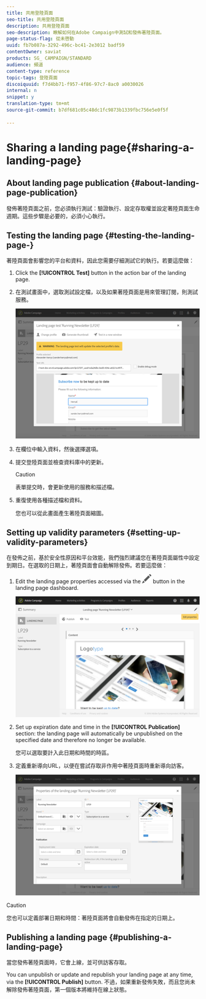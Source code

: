 ```yaml
---
title: 共用登陸頁面
seo-title: 共用登陸頁面
description: 共用登陸頁面
seo-description: 瞭解如何在Adobe Campaign中測試和發佈著陸頁面。
page-status-flag: 從未啓動
uuid: fb7b087a-3292-496c-bc41-2e3012 badf59
contentOwner: saviat
products: SG_ CAMPAIGN/STANDARD
audience: 頻道
content-type: reference
topic-tags: 登陸頁面
discoiquuid: f7d4bb71-f957-4f86-97c7-8ac0 a0030026
internal: n
snippet: y
translation-type: tm+mt
source-git-commit: b7df681c05c48dc1fc9873b1339fbc756e5e0f5f

---
```



# Sharing a landing page{#sharing-a-landing-page}

## About landing page publication {#about-landing-page-publication}

發佈著陸頁面之前，您必須執行測試：驗證執行、設定存取權並設定著陸頁面生命週期。這些步驟是必要的，必須小心執行。

## Testing the landing page {#testing-the-landing-page-}

著陸頁面會影響您的平台和資料，因此您需要仔細測試它的執行。若要這麼做：

1. Click the **[!UICONTROL Test]** button in the action bar of the landing page.
1. 在測試畫面中，選取測試設定檔，以及如果著陸頁面是用來管理訂閱，則測試服務。

   ![](assets/lp_test_2.png)

1. 在欄位中輸入資料，然後選擇選項。
1. 提交登陸頁面並檢查資料庫中的更新。

   >[!CAUTION]
   >
   >表單提交時，會更新使用的服務和描述檔。

1. 重復使用各種描述檔和資料。

   您也可以從此畫面產生著陸頁面縮圖。

## Setting up validity parameters {#setting-up-validity-parameters}

在發佈之前，基於安全性原因和平台效能，我們強烈建議您在著陸頁面屬性中設定到期日。在選取的日期上，著陸頁面會自動解除發佈。若要這麼做：

1. Edit the landing page properties accessed via the ![](assets/edit_darkgrey-24px.png) button in the landing page dashboard.

   ![](assets/lp_edit_properties_button.png)

1. Set up expiration date and time in the **[!UICONTROL Publication]** section: the landing page will automatically be unpublished on the specified date and therefore no longer be available.

   您可以選取要計入此日期和時間的時區。

1. 定義重新導向URL，以便在嘗試存取非作用中著陸頁面時重新導向訪客。

   ![](assets/lp_settings_general.png)

>[!CAUTION]
>
>您也可以定義部署日期和時間：著陸頁面將會自動發佈在指定的日期上。

## Publishing a landing page {#publishing-a-landing-page}

當您發佈著陸頁面時，它會上線，並可供訪客存取。

You can unpublish or update and republish your landing page at any time, via the **[!UICONTROL Publish]** button. 不過，如果重新發佈失敗，而且您尚未解除發佈著陸頁面，第一個版本將維持在線上狀態。
